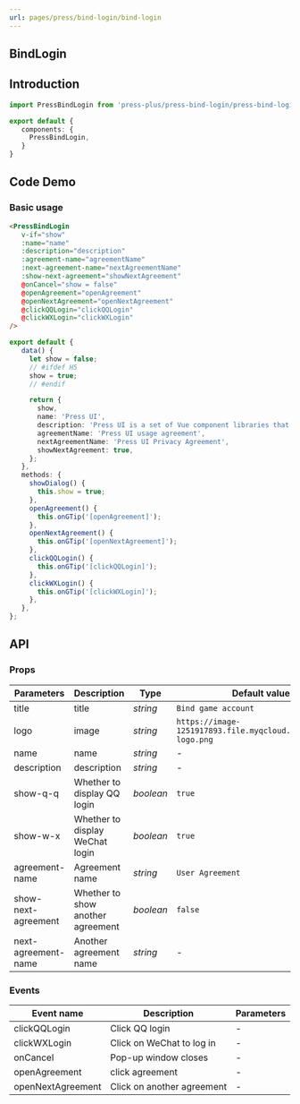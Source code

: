 ```yaml
---
url: pages/press/bind-login/bind-login
---
```


## BindLogin


## Introduction

```ts
import PressBindLogin from 'press-plus/press-bind-login/press-bind-login';

export default {
   components: {
     PressBindLogin,
   }
}
```

## Code Demo

### Basic usage

```html
<PressBindLogin
   v-if="show"
   :name="name"
   :description="description"
   :agreement-name="agreementName"
   :next-agreement-name="nextAgreementName"
   :show-next-agreement="showNextAgreement"
   @onCancel="show = false"
   @openAgreement="openAgreement"
   @openNextAgreement="openNextAgreement"
   @clickQQLogin="clickQQLogin"
   @clickWXLogin="clickWXLogin"
/>
```

```ts
export default {
   data() {
     let show = false;
     // #ifdef H5
     show = true;
     // #endif

     return {
       show,
       name: 'Press UI',
       description: 'Press UI is a set of Vue component libraries that supports basic uni-app H5, WeChat applet, QQ applet, APP, supports non-uni-app ordinary H5 projects, and is compatible with Vue2 and Vue3',
       agreementName: 'Press UI usage agreement',
       nextAgreementName: 'Press UI Privacy Agreement',
       showNextAgreement: true,
     };
   },
   methods: {
     showDialog() {
       this.show = true;
     },
     openAgreement() {
       this.onGTip('[openAgreement]');
     },
     openNextAgreement() {
       this.onGTip('[openNextAgreement]');
     },
     clickQQLogin() {
       this.onGTip('[clickQQLogin]');
     },
     clickWXLogin() {
       this.onGTip('[clickWXLogin]');
     },
   },
};
```

## API

### Props

| Parameters          | Description                       | Type      | Default value                                                 |
| ------------------- | --------------------------------- | --------- | ------------------------------------------------------------- |
| title               | title                             | _string_  | `Bind game account`                                           |
| logo                | image                             | _string_  | `https://image-1251917893.file.myqcloud.com/live/tg-logo.png` |
| name                | name                              | _string_  | -                                                             |
| description         | description                       | _string_  | -                                                             |
| show-q-q            | Whether to display QQ login       | _boolean_ | `true`                                                        |
| show-w-x            | Whether to display WeChat login   | _boolean_ | `true`                                                        |
| agreement-name      | Agreement name                    | _string_  | `User Agreement`                                              |
| show-next-agreement | Whether to show another agreement | _boolean_ | `false`                                                       |
| next-agreement-name | Another agreement name            | _string_  | -                                                             |



### Events


| Event name        | Description                | Parameters |
| ----------------- | -------------------------- | ---------- |
| clickQQLogin      | Click QQ login             | -          |
| clickWXLogin      | Click on WeChat to log in  | -          |
| onCancel          | Pop-up window closes       | -          |
| openAgreement     | click agreement            | -          |
| openNextAgreement | Click on another agreement | -          |